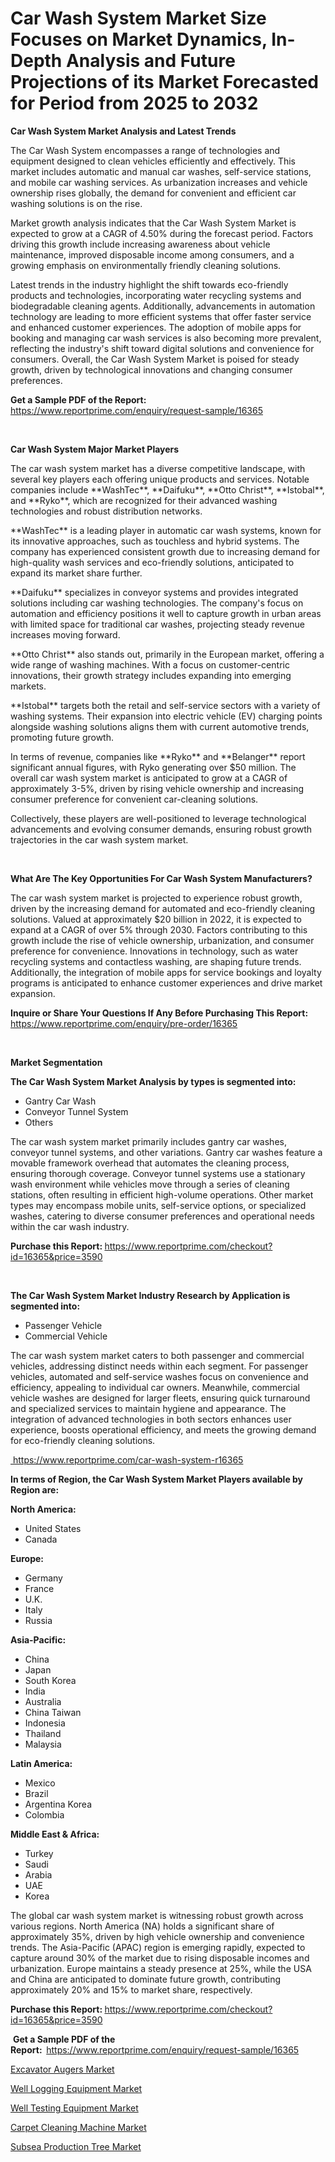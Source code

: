 <p><h1>Car Wash System Market Size Focuses on Market Dynamics, In-Depth Analysis and Future Projections of its Market Forecasted for Period from 2025 to 2032</h1></p><p><strong>Car Wash System Market Analysis and Latest Trends</strong></p>
<p><p>The Car Wash System encompasses a range of technologies and equipment designed to clean vehicles efficiently and effectively. This market includes automatic and manual car washes, self-service stations, and mobile car washing services. As urbanization increases and vehicle ownership rises globally, the demand for convenient and efficient car washing solutions is on the rise.</p><p>Market growth analysis indicates that the Car Wash System Market is expected to grow at a CAGR of 4.50% during the forecast period. Factors driving this growth include increasing awareness about vehicle maintenance, improved disposable income among consumers, and a growing emphasis on environmentally friendly cleaning solutions. </p><p>Latest trends in the industry highlight the shift towards eco-friendly products and technologies, incorporating water recycling systems and biodegradable cleaning agents. Additionally, advancements in automation technology are leading to more efficient systems that offer faster service and enhanced customer experiences. The adoption of mobile apps for booking and managing car wash services is also becoming more prevalent, reflecting the industry's shift toward digital solutions and convenience for consumers. Overall, the Car Wash System Market is poised for steady growth, driven by technological innovations and changing consumer preferences.</p></p>
<p><strong>Get a Sample PDF of the Report:&nbsp;</strong> <a href="https://www.reportprime.com/enquiry/request-sample/16365?utm_campaign=3070&utm_medium=2&utm_source=Github&utm_content=ia&utm_term=17032025&utm_id=car-wash-system">https://www.reportprime.com/enquiry/request-sample/16365</a></p>
<p>&nbsp;</p>
<p><strong>Car Wash System Major Market Players</strong></p>
<p><p>The car wash system market has a diverse competitive landscape, with several key players each offering unique products and services. Notable companies include **WashTec**, **Daifuku**, **Otto Christ**, **Istobal**, and **Ryko**, which are recognized for their advanced washing technologies and robust distribution networks.</p><p>**WashTec** is a leading player in automatic car wash systems, known for its innovative approaches, such as touchless and hybrid systems. The company has experienced consistent growth due to increasing demand for high-quality wash services and eco-friendly solutions, anticipated to expand its market share further.</p><p>**Daifuku** specializes in conveyor systems and provides integrated solutions including car washing technologies. The company's focus on automation and efficiency positions it well to capture growth in urban areas with limited space for traditional car washes, projecting steady revenue increases moving forward.</p><p>**Otto Christ** also stands out, primarily in the European market, offering a wide range of washing machines. With a focus on customer-centric innovations, their growth strategy includes expanding into emerging markets.</p><p>**Istobal** targets both the retail and self-service sectors with a variety of washing systems. Their expansion into electric vehicle (EV) charging points alongside washing solutions aligns them with current automotive trends, promoting future growth.</p><p>In terms of revenue, companies like **Ryko** and **Belanger** report significant annual figures, with Ryko generating over $50 million. The overall car wash system market is anticipated to grow at a CAGR of approximately 3-5%, driven by rising vehicle ownership and increasing consumer preference for convenient car-cleaning solutions.</p><p>Collectively, these players are well-positioned to leverage technological advancements and evolving consumer demands, ensuring robust growth trajectories in the car wash system market.</p></p>
<p>&nbsp;</p>
<p><strong>What Are The Key Opportunities For Car Wash System Manufacturers?</strong></p>
<p><p>The car wash system market is projected to experience robust growth, driven by the increasing demand for automated and eco-friendly cleaning solutions. Valued at approximately $20 billion in 2022, it is expected to expand at a CAGR of over 5% through 2030. Factors contributing to this growth include the rise of vehicle ownership, urbanization, and consumer preference for convenience. Innovations in technology, such as water recycling systems and contactless washing, are shaping future trends. Additionally, the integration of mobile apps for service bookings and loyalty programs is anticipated to enhance customer experiences and drive market expansion.</p></p>
<p><strong>Inquire or Share Your Questions If Any Before Purchasing This Report:</strong> <a href="https://www.reportprime.com/enquiry/pre-order/16365?utm_campaign=3070&utm_medium=2&utm_source=Github&utm_content=ia&utm_term=17032025&utm_id=car-wash-system">https://www.reportprime.com/enquiry/pre-order/16365</a></p>
<p>&nbsp;</p>
<p><strong>Market Segmentation</strong></p>
<p><strong>The Car Wash System Market Analysis by types is segmented into:</strong></p>
<p><ul><li>Gantry Car Wash</li><li>Conveyor Tunnel System</li><li>Others</li></ul></p>
<p><p>The car wash system market primarily includes gantry car washes, conveyor tunnel systems, and other variations. Gantry car washes feature a movable framework overhead that automates the cleaning process, ensuring thorough coverage. Conveyor tunnel systems use a stationary wash environment while vehicles move through a series of cleaning stations, often resulting in efficient high-volume operations. Other market types may encompass mobile units, self-service options, or specialized washes, catering to diverse consumer preferences and operational needs within the car wash industry.</p></p>
<p><strong>Purchase this Report:&nbsp;</strong><a href="https://www.reportprime.com/checkout?id=16365&price=3590&utm_campaign=3070&utm_medium=2&utm_source=Github&utm_content=ia&utm_term=17032025&utm_id=car-wash-system">https://www.reportprime.com/checkout?id=16365&price=3590</a></p>
<p>&nbsp;</p>
<p><strong>The Car Wash System Market Industry Research by Application is segmented into:</strong></p>
<p><ul><li>Passenger Vehicle</li><li>Commercial Vehicle</li></ul></p>
<p><p>The car wash system market caters to both passenger and commercial vehicles, addressing distinct needs within each segment. For passenger vehicles, automated and self-service washes focus on convenience and efficiency, appealing to individual car owners. Meanwhile, commercial vehicle washes are designed for larger fleets, ensuring quick turnaround and specialized services to maintain hygiene and appearance. The integration of advanced technologies in both sectors enhances user experience, boosts operational efficiency, and meets the growing demand for eco-friendly cleaning solutions.</p></p>
<p><a href="https://www.reportprime.com/car-wash-system-r16365?utm_campaign=3070&utm_medium=2&utm_source=Github&utm_content=ia&utm_term=17032025&utm_id=car-wash-system">&nbsp;https://www.reportprime.com/car-wash-system-r16365</a></p>
<p><strong>In terms of Region, the Car Wash System Market Players available by Region are:</strong></p>
<p>
    <p> <strong> North America: </strong>
        <ul>
            <li>United States</li>
            <li>Canada</li>
        </ul>
        </p> 
    <p> <strong> Europe: </strong>
        <ul>
            <li>Germany</li>
            <li>France</li>
            <li>U.K.</li>
            <li>Italy</li>
            <li>Russia</li>
        </ul>
        </p> 
    <p> <strong> Asia-Pacific: </strong>
        <ul>
            <li>China</li>
            <li>Japan</li>
            <li>South Korea</li>
            <li>India</li>
            <li>Australia</li>
            <li>China Taiwan</li>
            <li>Indonesia</li>
            <li>Thailand</li>
            <li>Malaysia</li>
        </ul>
        </p> 
    <p> <strong> Latin America: </strong>
        <ul>
            <li>Mexico</li>
            <li>Brazil</li>
            <li>Argentina Korea</li>
            <li>Colombia</li>
        </ul>
        </p> 
    <p> <strong> Middle East & Africa: </strong>
        <ul>
            <li>Turkey</li>
            <li>Saudi</li>
            <li>Arabia</li>
            <li>UAE</li>
            <li>Korea</li>
        </ul>
    </p>
    </p>
<p><p>The global car wash system market is witnessing robust growth across various regions. North America (NA) holds a significant share of approximately 35%, driven by high vehicle ownership and convenience trends. The Asia-Pacific (APAC) region is emerging rapidly, expected to capture around 30% of the market due to rising disposable incomes and urbanization. Europe maintains a steady presence at 25%, while the USA and China are anticipated to dominate future growth, contributing approximately 20% and 15% to market share, respectively.</p></p>
<p><strong>Purchase this Report: </strong><a href="https://www.reportprime.com/checkout?id=16365&price=3590&utm_campaign=3070&utm_medium=2&utm_source=Github&utm_content=ia&utm_term=17032025&utm_id=car-wash-system">https://www.reportprime.com/checkout?id=16365&price=3590</a></p>
<p>&nbsp;<strong>Get a Sample PDF of the Report:&nbsp;&nbsp;</strong><a href="https://www.reportprime.com/enquiry/request-sample/16365?utm_campaign=3070&utm_medium=2&utm_source=Github&utm_content=ia&utm_term=17032025&utm_id=car-wash-system">https://www.reportprime.com/enquiry/request-sample/16365</a></p>
<p><strong></strong></p>
<p><p><a href="https://www.linkedin.com/pulse/excavator-augers-market-dynamics-application-types-emerging-pv6re?utm_campaign=3070&utm_medium=2&utm_source=Github&utm_content=ia&utm_term=17032025&utm_id=car-wash-system">Excavator Augers Market</a></p><p><a href="https://www.linkedin.com/pulse/well-logging-equipment-markets-path-79-cagr-2025-2032-whats-driving-p3wyc?utm_campaign=3070&utm_medium=2&utm_source=Github&utm_content=ia&utm_term=17032025&utm_id=car-wash-system">Well Logging Equipment Market</a></p><p><a href="https://www.linkedin.com/pulse/strategic-roadmap-success-global-well-testing-equipment-market-pfloc?utm_campaign=3070&utm_medium=2&utm_source=Github&utm_content=ia&utm_term=17032025&utm_id=car-wash-system">Well Testing Equipment Market</a></p><p><a href="https://www.linkedin.com/pulse/global-carpet-cleaning-machine-market-focus-product-type-dry-ecekc?utm_campaign=3070&utm_medium=2&utm_source=Github&utm_content=ia&utm_term=17032025&utm_id=car-wash-system">Carpet Cleaning Machine Market</a></p><p><a href="https://www.linkedin.com/pulse/competitive-landscape-revenue-forecast-subsea-production-ruf3e?utm_campaign=3070&utm_medium=2&utm_source=Github&utm_content=ia&utm_term=17032025&utm_id=car-wash-system">Subsea Production Tree Market</a></p></p>
